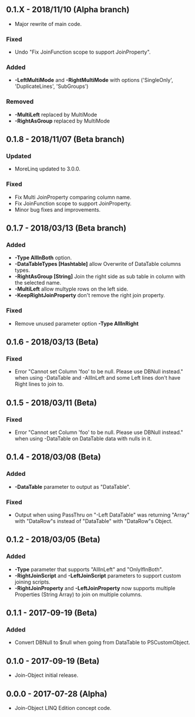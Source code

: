 ## 0.1.X - 2018/11/10 (Alpha branch)
* Major rewrite of main code.
### Fixed
* Undo "Fix JoinFunction scope to support JoinProperty".
### Added
* **-LeftMultiMode** and **-RightMultiMode** with options ('SingleOnly', 'DuplicateLines', 'SubGroups')
### Removed
* **-MultiLeft** replaced by MultiMode
* **-RightAsGroup** replaced by MultiMode

## 0.1.8 - 2018/11/07 (Beta branch)
### Updated
* MoreLinq updated to 3.0.0.
### Fixed
* Fix Multi JoinProperty comparing column name.
* Fix JoinFunction scope to support JoinProperty.
* Minor bug fixes and improvements.

## 0.1.7 - 2018/03/13 (Beta branch)
### Added
* **-Type AllInBoth** option.
* **-DataTableTypes [Hashtable]** allow Overwrite of DataTable columns types.
* **-RightAsGroup [String]** Join the right side as sub table in column with the selected name.
* **-MultiLeft** allow multyple rows on the left side.
* **-KeepRightJoinProperty** don't remove the right join property.
### Fixed
* Remove unused parameter option **-Type AllInRight**

## 0.1.6 - 2018/03/13 (Beta)
### Fixed
* Error "Cannot set Column 'foo' to be null. Please use DBNull instead." when using -DataTable and -AllInLeft and some Left lines don't have Right lines to join to.

## 0.1.5 - 2018/03/11 (Beta)
### Fixed
* Error "Cannot set Column 'foo' to be null. Please use DBNull instead." when using -DataTable on DataTable data with nulls in it.

## 0.1.4 - 2018/03/08 (Beta)
### Added
* **-DataTable** parameter to output as "DataTable".
### Fixed
* Output when using PassThru on "-Left DataTable" was returning "Array" with "DataRow"s instead of "DataTable" with "DataRow"s Object.

## 0.1.2 - 2018/03/05 (Beta)
### Added
* **-Type** parameter that supports "AllInLeft" and "OnlyIfInBoth".
* **-RightJoinScript** and **-LeftJoinScript** parameters to support custom joining scripts.
* **-RightJoinProperty** and **-LeftJoinProperty** now supports multiple Properties (String Array) to join on multiple columns.

## 0.1.1 - 2017-09-19 (Beta)
### Added
* Convert DBNull to $null when going from DataTable to PSCustomObject.

## 0.1.0 - 2017-09-19 (Beta)
* Join-Object initial release.

## 0.0.0 - 2017-07-28 (Alpha)
* Join-Object LINQ Edition concept code.